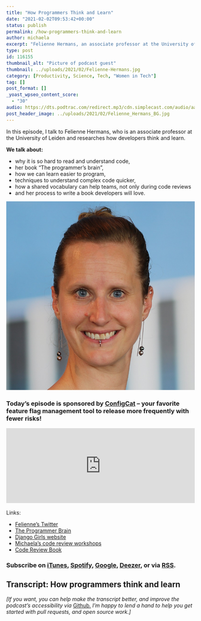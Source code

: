 ```yaml
---
title: "How Programmers Think and Learn"
date: "2021-02-02T09:53:42+00:00"
status: publish
permalink: /how-programmers-think-and-learn
author: michaela
excerpt: "Felienne Hermans, an associate professor at the University of Leiden, tells us how developers think and learn."
type: post
id: 116155
thumbnail_alt: "Picture of podcast guest"
thumbnail: ../uploads/2021/02/Felienne-Hermans.jpg
category: [Productivity, Science, Tech, "Women in Tech"]
tag: []
post_format: []
_yoast_wpseo_content_score:
  - "30"
audio: https://dts.podtrac.com/redirect.mp3/cdn.simplecast.com/audio/aaca909a-e34f-49ae-a86f-f59e4fa807f0/episodes/54d1f660-9f8b-4015-8d25-e96c326010ff/audio/65e5e5c2-1e23-4c97-a9c0-81c85115073b/default_tc.mp3
post_header_image: ../uploads/2021/02/Felienne_Hermans_BG.jpg
---
```


In this episode, I talk to Felienne Hermans, who is an associate professor at the University of Leiden and researches how developers think and learn.

**We talk about:**

- why it is so hard to read and understand code,
- her book “The programmer’s brain”,
- how we can learn easier to program,
- techniques to understand complex code quicker,
- how a shared vocabulary can help teams, not only during code reviews
- and her process to write a book developers will love.

![](../uploads/2021/02/Felienne-Hermans.jpg)

### Today’s episode is sponsored by [ConfigCat](https://configcat.com/) – your favorite feature flag management tool to release more frequently with fewer risks!

 <iframe frameborder="no" height="200px" scrolling="no" seamless="" src="https://player.simplecast.com/54d1f660-9f8b-4015-8d25-e96c326010ff?dark=false" width="100%"></iframe>

Links:

- [Felienne’s Twitter](https://twitter.com/Felienne)
- [The Programmer Brain](https://www.manning.com/books/the-programmers-brain)
- [Django Girls website](https://djangogirls.org/)
- [Michaela’s code review workshops](https://www.michaelagreiler.com/workshops/)
- [Code Review Book](https://www.michaelagreiler.com/code-review-book/)

### Subscribe on [iTunes](https://podcasts.apple.com/at/podcast/software-engineering-unlocked/id1477527378?l=en), [Spotify](https://open.spotify.com/show/2wz1OneBIDXpbBYeuyIsJL?si=2I0R0HuaTLK6RT0f7lDIFg), [Google](https://www.google.com/podcasts?feed=aHR0cHM6Ly9mZWVkcy5zaW1wbGVjYXN0LmNvbS9LMV9tdjBDSg%3D%3D), [Deezer](https://www.deezer.com/show/465682), or via [RSS](https://www.software-engineering-unlocked.com/subscribe/).

## Transcript: How programmers think and learn

_\[If you want, you can help make the transcript better, and improve the podcast’s accessibility via_ [Github](https://github.com/mgreiler/se-unlocked/tree/master/Transcripts)_[.](https://github.com/mgreiler/se-unlocked/tree/master/Transcripts) I’m happy to lend a hand to help you get started with pull requests, and open source work.\]_
